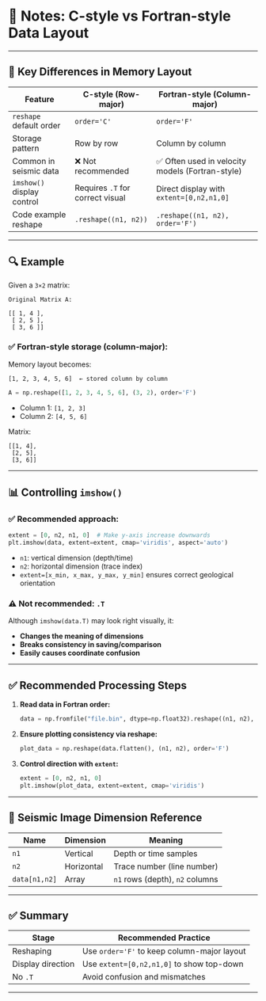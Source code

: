 
# 📘 Notes: C-style vs Fortran-style Data Layout

---

## 🧠 Key Differences in Memory Layout

| Feature                      | C-style (Row-major)                      | Fortran-style (Column-major)                      |
|-----------------------------|------------------------------------------|--------------------------------------------------|
| `reshape` default order     | `order='C'`                               | `order='F'`                                      |
| Storage pattern             | Row by row                               | Column by column                                |
| Common in seismic data      | ❌ Not recommended                        | ✅ Often used in velocity models (Fortran-style) |
| `imshow()` display control  | Requires `.T` for correct visual         | Direct display with `extent=[0,n2,n1,0]`         |
| Code example reshape        | `.reshape((n1, n2))`                     | `.reshape((n1, n2), order='F')`                  |

---

## 🔍 Example

Given a `3×2` matrix:

```
Original Matrix A:

[[ 1, 4 ],
 [ 2, 5 ],
 [ 3, 6 ]]
```

### ✅ Fortran-style storage (column-major):

Memory layout becomes:

```
[1, 2, 3, 4, 5, 6]  ← stored column by column
```

```python
A = np.reshape([1, 2, 3, 4, 5, 6], (3, 2), order='F')
```

- Column 1: `[1, 2, 3]`
- Column 2: `[4, 5, 6]`

Matrix:

```
[[1, 4],
 [2, 5],
 [3, 6]]
```

---

## 📊 Controlling `imshow()`

### ✅ Recommended approach:

```python
extent = [0, n2, n1, 0]  # Make y-axis increase downwards
plt.imshow(data, extent=extent, cmap='viridis', aspect='auto')
```

- `n1`: vertical dimension (depth/time)
- `n2`: horizontal dimension (trace index)
- `extent=[x_min, x_max, y_max, y_min]` ensures correct geological orientation

### ⚠️ Not recommended: `.T`

Although `imshow(data.T)` may look right visually, it:

- **Changes the meaning of dimensions**
- **Breaks consistency in saving/comparison**
- **Easily causes coordinate confusion**

---

## ✅ Recommended Processing Steps

1. **Read data in Fortran order:**
   ```python
   data = np.fromfile("file.bin", dtype=np.float32).reshape((n1, n2), order='F')
   ```

2. **Ensure plotting consistency via reshape:**
   ```python
   plot_data = np.reshape(data.flatten(), (n1, n2), order='F')
   ```

3. **Control direction with `extent`:**
   ```python
   extent = [0, n2, n1, 0]
   plt.imshow(plot_data, extent=extent, cmap='viridis')
   ```

---

## 📌 Seismic Image Dimension Reference

| Name         | Dimension  | Meaning                             |
|--------------|------------|-------------------------------------|
| `n1`         | Vertical   | Depth or time samples               |
| `n2`         | Horizontal | Trace number (line number)          |
| `data[n1,n2]`| Array      | `n1` rows (depth), `n2` columns     |

---

## ✅ Summary

| Stage               | Recommended Practice                        |
|--------------------|---------------------------------------------|
| Reshaping           | Use `order='F'` to keep column-major layout |
| Display direction   | Use `extent=[0,n2,n1,0]` to show top-down   |
| No `.T`             | Avoid confusion and mismatches              |

---
